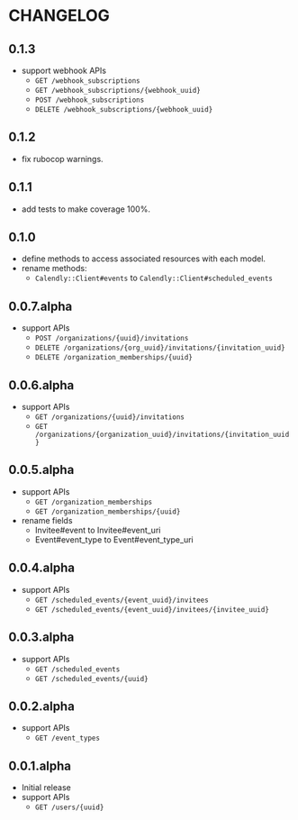 
# CHANGELOG

## 0.1.3

- support webhook APIs
  - `GET /webhook_subscriptions`
  - `GET /webhook_subscriptions/{webhook_uuid}`
  - `POST /webhook_subscriptions`
  - `DELETE /webhook_subscriptions/{webhook_uuid}`

## 0.1.2

- fix rubocop warnings.

## 0.1.1

- add tests to make coverage 100%.

## 0.1.0

- define methods to access associated resources with each model.
- rename methods:
  - `Calendly::Client#events` to `Calendly::Client#scheduled_events`

## 0.0.7.alpha

- support APIs
  - `POST /organizations/{uuid}/invitations`
  - `DELETE /organizations/{org_uuid}/invitations/{invitation_uuid}`
  - `DELETE /organization_memberships/{uuid}`

## 0.0.6.alpha

- support APIs
  - `GET /organizations/{uuid}/invitations`
  - `GET /organizations/{organization_uuid}/invitations/{invitation_uuid}`

## 0.0.5.alpha

- support APIs
  - `GET /organization_memberships`
  - `GET /organization_memberships/{uuid}`
- rename fields
  - Invitee#event to Invitee#event_uri
  - Event#event_type to Event#event_type_uri

## 0.0.4.alpha

- support APIs
  - `GET /scheduled_events/{event_uuid}/invitees`
  - `GET /scheduled_events/{event_uuid}/invitees/{invitee_uuid}`

## 0.0.3.alpha

- support APIs
  - `GET /scheduled_events`
  - `GET /scheduled_events/{uuid}`

## 0.0.2.alpha

- support APIs
  - `GET /event_types`

## 0.0.1.alpha

- Initial release
- support APIs
  - `GET /users/{uuid}`

